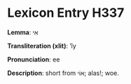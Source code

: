 # Lexicon Entry H337

**Lemma**: אִי

**Transliteration (xlit)**: ʼîy

**Pronunciation**: ee

**Description**:
short from אוֹי; alas!; woe.
